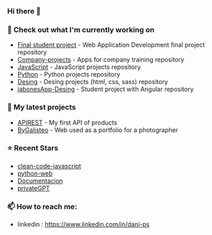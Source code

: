 ### Hi there 👋

### 👷 Check out what I'm currently working on

- [Final student project](https://github.com/Dani-Ps/proyecto_final_iesalixar) - Web Application Development final project repository 
- [Company-projects](https://github.com/Dani-Ps/DualProjects) - Apps for company training repository
- [JavaScript](https://github.com/Dani-Ps/Cliente.git) - JavaScript projects repository
- [Python](https://github.com/Dani-Ps/HCL.git) - Python projects repository
- [Desing](https://github.com/Dani-Ps/Dise-o.git) - Desing projects (html, css, sass) repository
- [jabonesApp-Desing](https://github.com/Dani-Ps/Soappers) - Student project with Angular repository

### 🌱 My latest projects

- [APIREST](https://github.com/Dani-Ps/apirestful) - My first API of products
- [ByGalisteo](https://github.com/Dani-Ps/Web-project-for-professional-photographer.git) - Web used as a portfolio for a photographer

### ⭐ Recent Stars

- [clean-code-javascript](https://github.com/devictoribero/clean-code-javascript) 
- [python-web](https://github.com/mouredev/python-web) 
- [Documentacion](https://github.com/ricval/Documentacion) 
- [privateGPT](https://github.com/imartinez/privateGPT) 


### 📫 How to reach me:

  - linkedin   : <https://www.linkedin.com/in/dani-ps>

